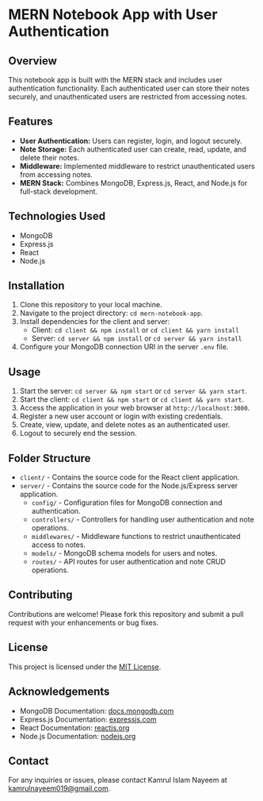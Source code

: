 # MERN Notebook App with User Authentication

## Overview
This notebook app is built with the MERN stack and includes user authentication functionality. Each authenticated user can store their notes securely, and unauthenticated users are restricted from accessing notes.

## Features
- **User Authentication:** Users can register, login, and logout securely.
- **Note Storage:** Each authenticated user can create, read, update, and delete their notes.
- **Middleware:** Implemented middleware to restrict unauthenticated users from accessing notes.
- **MERN Stack:** Combines MongoDB, Express.js, React, and Node.js for full-stack development.

## Technologies Used
- MongoDB
- Express.js
- React
- Node.js

## Installation
1. Clone this repository to your local machine.
2. Navigate to the project directory: `cd mern-notebook-app`.
3. Install dependencies for the client and server:
   - Client: `cd client && npm install` or `cd client && yarn install`
   - Server: `cd server && npm install` or `cd server && yarn install`
4. Configure your MongoDB connection URI in the server `.env` file.

## Usage
1. Start the server: `cd server && npm start` or `cd server && yarn start`.
2. Start the client: `cd client && npm start` or `cd client && yarn start`.
3. Access the application in your web browser at `http://localhost:3000`.
4. Register a new user account or login with existing credentials.
5. Create, view, update, and delete notes as an authenticated user.
6. Logout to securely end the session.

## Folder Structure
- `client/` - Contains the source code for the React client application.
- `server/` - Contains the source code for the Node.js/Express server application.
  - `config/` - Configuration files for MongoDB connection and authentication.
  - `controllers/` - Controllers for handling user authentication and note operations.
  - `middlewares/` - Middleware functions to restrict unauthenticated access to notes.
  - `models/` - MongoDB schema models for users and notes.
  - `routes/` - API routes for user authentication and note CRUD operations.

## Contributing
Contributions are welcome! Please fork this repository and submit a pull request with your enhancements or bug fixes.

## License
This project is licensed under the [MIT License](LICENSE).

## Acknowledgements
- MongoDB Documentation: [docs.mongodb.com](https://docs.mongodb.com/)
- Express.js Documentation: [expressjs.com](https://expressjs.com/)
- React Documentation: [reactjs.org](https://reactjs.org/docs/getting-started.html)
- Node.js Documentation: [nodejs.org](https://nodejs.org/en/docs/)

## Contact
For any inquiries or issues, please contact Kamrul Islam Nayeem at kamrulnayeem019@gmail.com.
